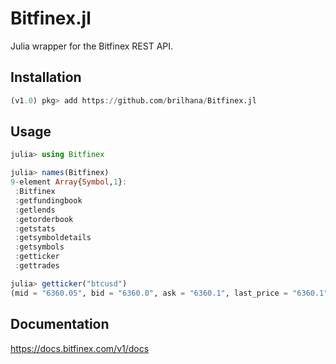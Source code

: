# Bitfinex.jl

Julia wrapper for the Bitfinex REST API.

## Installation

```julia
(v1.0) pkg> add https://github.com/brilhana/Bitfinex.jl
```

## Usage
```julia
julia> using Bitfinex

julia> names(Bitfinex)
9-element Array{Symbol,1}:
 :Bitfinex        
 :getfundingbook  
 :getlends        
 :getorderbook    
 :getstats        
 :getsymboldetails
 :getsymbols      
 :getticker       
 :gettrades 

julia> getticker("btcusd")
(mid = "6360.05", bid = "6360.0", ask = "6360.1", last_price = "6360.1", low = "6299.0", high = "6399.3", volume = "8052.54028462", timestamp = "1539525945.2944384")
```

## Documentation

https://docs.bitfinex.com/v1/docs